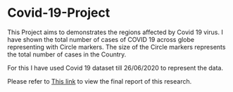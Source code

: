# Covid-19-Project
This Project aims to demonstrates the regions affected by Covid 19 virus. I have shown the total number of cases of COVID 19 across globe representing with Circle markers. The size of the Circle markers represents the total number of cases in the Country.

For this I have used Covid 19 dataset till 26/06/2020 to represent the data.

Please refer to [This link](https://amanbhagat77.github.io/) to view the final report of this research. 
